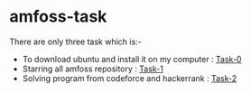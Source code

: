 # amfoss-task
There are only three task which is:-
* To download ubuntu and install it on my computer : 
  [Task-0](https://github.com/Vinayak730/amfoss-task/tree/master/task-0)
* Starring all amfoss repository :
  [Task-1](https://github.com/Vinayak730/amfoss-task/tree/master/task-1)
* Solving program from codeforce and hackerrank :
  [Task-2](https://github.com/Vinayak730/amfoss-task/tree/master/task-2)
